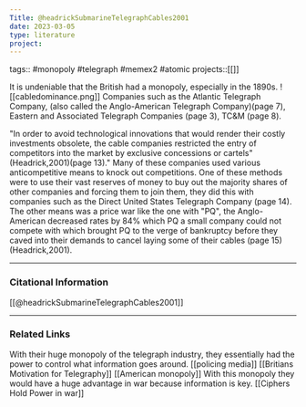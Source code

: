 ```yaml
---
Title: @headrickSubmarineTelegraphCables2001
date: 2023-03-05
type: literature
project:
---
```

tags:: #monopoly #telegraph #memex2 #atomic 
projects::[[]]

It is undeniable that the British had a monopoly, especially in the 1890s. ![[cabledominance.png]]
Companies such as the Atlantic Telegraph Company, (also called the Anglo-American Telegraph Company)(page 7), Eastern and Associated Telegraph Companies (page 3), TC&M (page 8). 

"In order to avoid technological innovations that would render their costly investments obsolete, the cable companies restricted the entry of competitors into the market by exclusive concessions or cartels"(Headrick,2001)(page 13)."
Many of these companies used various anticompetitive means to knock out competitions. One of these methods were to use their vast reserves of money to buy out the majority shares of other companies and forcing them to join them, they did this with companies such as the Direct United States Telegraph Company (page 14). The other means was a price war like the one with "PQ", the Anglo-American decreased rates by 84% which PQ a small company could not compete with which brought PQ to the verge of bankruptcy before they caved into their demands to cancel laying some of their cables (page 15)(Headrick,2001).

---
### Citational Information

[[@headrickSubmarineTelegraphCables2001]]


---

### Related Links
With their huge monopoly of the telegraph industry, they essentially had the power to control what information goes around. [[policing media]]
[[Britians Motivation for Telegraphy]] [[American monopoly]] 
With this monopoly they would have a huge advantage in war because information is key. [[Ciphers Hold Power in war]]
